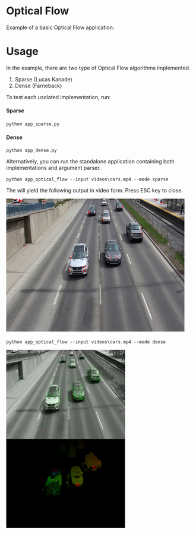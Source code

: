 # Optical Flow
Example of a basic Optical Flow application.


Usage
====

In the example, there are two type of Optical Flow algorithms implemented. 

1. Sparse (Lucas Kanade)
2. Dense (Farneback)

To test each usolated implementation, run:

#### Sparse
```
python app_sparse.py
```

#### Dense
```
python app_dense.py
```

Alternatively, you can run the standalone application containing both implementations and argument parser. 

```
python app_optical_flow --input videos\cars.mp4 --mode sparse
```

The will yield the following output in video form. Press ESC key to close.

<a href="https://github.com/valbertoenoc/optical_flow/blob/master/images/sparse.png"><img src="https://github.com/valbertoenoc/optical_flow/blob/master/images/sparse.png" width=480></a>


```
python app_optical_flow --input videos\cars.mp4 --mode dense
```

<a href="https://github.com/valbertoenoc/optical_flow/blob/master/images/dense_flowgrid.png"><img src="https://github.com/valbertoenoc/optical_flow/blob/master/images/dense_flowgrid.png" align="left" width="320"></a>

  

<a href="https://github.com/valbertoenoc/optical_flow/blob/master/images/dense_colorcoded.png"><img src="https://github.com/valbertoenoc/optical_flow/blob/master/images/dense_colorcoded.png" align="left" width="320"></a>


